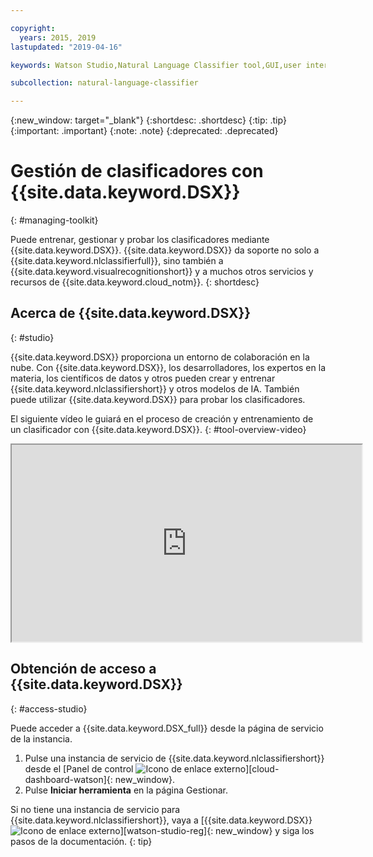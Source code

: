 ```yaml
---

copyright:
  years: 2015, 2019
lastupdated: "2019-04-16"

keywords: Watson Studio,Natural Language Classifier tool,GUI,user interface

subcollection: natural-language-classifier

---
```


{:new_window: target="_blank"}
{:shortdesc: .shortdesc}
{:tip: .tip}
{:important: .important}
{:note: .note}
{:deprecated: .deprecated}

# Gestión de clasificadores con {{site.data.keyword.DSX}}
{: #managing-toolkit}

Puede entrenar, gestionar y probar los clasificadores mediante {{site.data.keyword.DSX}}. {{site.data.keyword.DSX}} da soporte no solo a {{site.data.keyword.nlclassifierfull}}, sino también a {{site.data.keyword.visualrecognitionshort}} y a muchos otros servicios y recursos de {{site.data.keyword.cloud_notm}}.
{: shortdesc}

## Acerca de {{site.data.keyword.DSX}}
{: #studio}

{{site.data.keyword.DSX}} proporciona un entorno de colaboración en la nube. Con {{site.data.keyword.DSX}}, los desarrolladores, los expertos en la materia, los científicos de datos y otros pueden crear y entrenar {{site.data.keyword.nlclassifiershort}} y otros modelos de IA. También puede utilizar {{site.data.keyword.DSX}} para probar los clasificadores.

El siguiente vídeo le guiará en el proceso de creación y entrenamiento de un clasificador con {{site.data.keyword.DSX}}.
{: #tool-overview-video}

<iframe class="embed-responsive-item" id="youtubeplayer" title="IBM Watson Studio: Cree y entrene un modelo de Natural Language Classifier" type="text/html" width="560" height="315" src="https://www.youtube.com/embed/_gHeeX4lFwo" webkitallowfullscreen mozallowfullscreen allowfullscreen gesture="media" allow="encrypted-media"></iframe>

## Obtención de acceso a {{site.data.keyword.DSX}}
{: #access-studio}

Puede acceder a {{site.data.keyword.DSX_full}} desde la página de servicio de la instancia.

1.  Pulse una instancia de servicio de {{site.data.keyword.nlclassifiershort}} desde el [Panel de control ![Icono de enlace externo](../../icons/launch-glyph.svg "Icono de enlace externo")][cloud-dashboard-watson]{: new_window}.
1.  Pulse **Iniciar herramienta** en la página Gestionar.

Si no tiene una instancia de servicio para {{site.data.keyword.nlclassifiershort}}, vaya a [{{site.data.keyword.DSX}} ![Icono de enlace externo](../../icons/launch-glyph.svg "Icono de enlace externo")][watson-studio-reg]{: new_window} y siga los pasos de la documentación.
{: tip}
